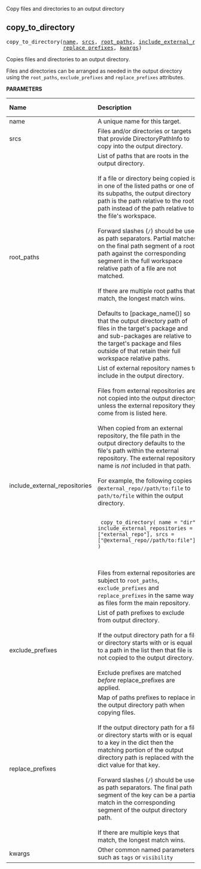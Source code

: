 <!-- Generated with Stardoc: http://skydoc.bazel.build -->

Copy files and directories to an output directory

<a id="#copy_to_directory"></a>

## copy_to_directory

<pre>
copy_to_directory(<a href="#copy_to_directory-name">name</a>, <a href="#copy_to_directory-srcs">srcs</a>, <a href="#copy_to_directory-root_paths">root_paths</a>, <a href="#copy_to_directory-include_external_repositories">include_external_repositories</a>, <a href="#copy_to_directory-exclude_prefixes">exclude_prefixes</a>,
                  <a href="#copy_to_directory-replace_prefixes">replace_prefixes</a>, <a href="#copy_to_directory-kwargs">kwargs</a>)
</pre>

Copies files and directories to an output directory.

Files and directories can be arranged as needed in the output directory using
the `root_paths`, `exclude_prefixes` and `replace_prefixes` attributes.


**PARAMETERS**


| Name  | Description | Default Value |
| :------------- | :------------- | :------------- |
| <a id="copy_to_directory-name"></a>name |  A unique name for this target.   |  none |
| <a id="copy_to_directory-srcs"></a>srcs |  Files and/or directories or targets that provide DirectoryPathInfo to copy into the output directory.   |  <code>[]</code> |
| <a id="copy_to_directory-root_paths"></a>root_paths |  List of paths that are roots in the output directory.<br><br>If a file or directory being copied is in one of the listed paths or one of its subpaths, the output directory path is the path relative to the root path instead of the path relative to the file's workspace.<br><br>Forward slashes (<code>/</code>) should be used as path separators. Partial matches on the final path segment of a root path against the corresponding segment in the full workspace relative path of a file are not matched.<br><br>If there are multiple root paths that match, the longest match wins.<br><br>Defaults to [package_name()] so that the output directory path of files in the target's package and and sub-packages are relative to the target's package and files outside of that retain their full workspace relative paths.   |  <code>None</code> |
| <a id="copy_to_directory-include_external_repositories"></a>include_external_repositories |  List of external repository names to include in the output directory.<br><br>Files from external repositories are not copied into the output directory unless the external repository they come from is listed here.<br><br>When copied from an external repository, the file path in the output directory defaults to the file's path within the external repository. The external repository name is _not_ included in that path.<br><br>For example, the following copies <code>@external_repo//path/to:file</code> to <code>path/to/file</code> within the output directory.<br><br><pre><code> copy_to_directory(     name = "dir",     include_external_repositories = ["external_repo"],     srcs = ["@external_repo//path/to:file"], ) </code></pre><br><br>Files from external repositories are subject to <code>root_paths</code>, <code>exclude_prefixes</code> and <code>replace_prefixes</code> in the same way as files form the main repository.   |  <code>[]</code> |
| <a id="copy_to_directory-exclude_prefixes"></a>exclude_prefixes |  List of path prefixes to exclude from output directory.<br><br>If the output directory path for a file or directory starts with or is equal to a path in the list then that file is not copied to the output directory.<br><br>Exclude prefixes are matched *before* replace_prefixes are applied.   |  <code>[]</code> |
| <a id="copy_to_directory-replace_prefixes"></a>replace_prefixes |  Map of paths prefixes to replace in the output directory path when copying files.<br><br>If the output directory path for a file or directory starts with or is equal to a key in the dict then the matching portion of the output directory path is replaced with the dict value for that key.<br><br>Forward slashes (<code>/</code>) should be used as path separators. The final path segment of the key can be a partial match in the corresponding segment of the output directory path.<br><br>If there are multiple keys that match, the longest match wins.   |  <code>{}</code> |
| <a id="copy_to_directory-kwargs"></a>kwargs |  Other common named parameters such as <code>tags</code> or <code>visibility</code>   |  none |


